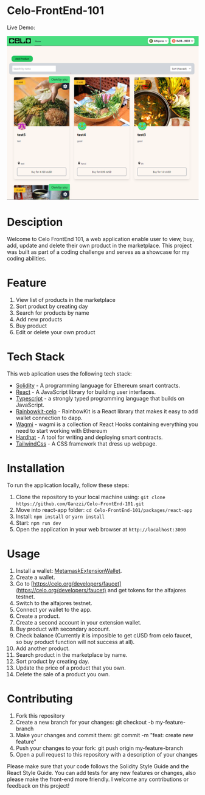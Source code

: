 ﻿# Celo-FrontEnd-101
Live Demo: 

![Alt text](./packages/react-app/public/demo.png "Demo")

# Desciption
Welcome to Celo FrontEnd 101, a web application enable user to view, buy, add, update and delete their own product in the marketplace. This project was built as part of a coding challenge and serves as a showcase for my coding abilities.

# Feature
1. View list of products in the marketplace
2. Sort product by creating day
3. Search for products by name 
4. Add new products
5. Buy product
6. Edit or delete your own product

# Tech Stack
This web aplication uses the following tech stack:
- [Solidity](https://docs.soliditylang.org/) - A programming language for Ethereum smart contracts.
- [React](https://reactjs.org/) - A JavaScript library for building user interfaces.
- [Typescript](https://www.typescriptlang.org) - a strongly typed programming language that builds on JavaScript.
- [Rainbowkit-celo](https://docs.celo.org/developer/rainbowkit-celo) - RainbowKit is a React library that makes it easy to add wallet connection to dapp.
- [Wagmi](https://wagmi.sh) - wagmi is a collection of React Hooks containing everything you need to start working with Ethereum
- [Hardhat](https://hardhat.org/) - A tool for writing and deploying smart contracts.
- [TailwindCss](https://tailwindcss.com) - A CSS framework that dress up webpage.

# Installation
To run the application locally, follow these steps:

1. Clone the repository to your local machine using: ``` git clone https://github.com/Ganzzi/Celo-FrontEnd-101.git ```
2. Move into react-app folder: ``` cd Celo-FrontEnd-101/packages/react-app ```
3. Install: ``` npm install ``` or ``` yarn install ```
4. Start: ``` npm run dev ```
5. Open the application in your web browser at ``` http://localhost:3000 ```

# Usage
1. Install a wallet: [MetamaskExtensionWallet](https://chrome.google.com/webstore/detail/metamask/nkbihfbeogaeaoehlefnkodbefgpgknn?hl=en).
2. Create a wallet.
3. Go to [https://celo.org/developers/faucet](https://celo.org/developers/faucet) and get tokens for the alfajores testnet.
4. Switch to the alfajores testnet.
5. Connect yor wallet to the app.
6. Create a product.
7. Create a second account in your extension wallet.
8. Buy product with secondary account.
9. Check balance (Currently it is imposible to get cUSD from celo faucet, so buy product function will not success at all).
10. Add another product.
11. Search product in the marketplace by name.
12. Sort product by creating day.
13. Update the price of a product that you own.
14. Delete the sale of a product you own.

# Contributing
1. Fork this repository
2. Create a new branch for your changes: git checkout -b my-feature-branch
3. Make your changes and commit them: git commit -m "feat: create new feature"
4. Push your changes to your fork: git push origin my-feature-branch
5. Open a pull request to this repository with a description of your changes

Please make sure that your code follows the Solidity Style Guide and the React Style Guide. You can add tests for any new features or changes, also please make the front-end more friendly. I welcome any contributions or feedback on this project!
